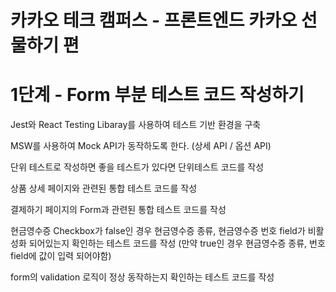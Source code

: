 # 카카오 테크 캠퍼스 - 프론트엔드 카카오 선물하기 편

<h1>1단계 - Form 부분 테스트 코드 작성하기</h1>
<p>Jest와 React Testing Libaray를 사용하여 테스트 기반 환경을 구축</p>
<p>MSW를 사용하여 Mock API가 동작하도록 한다. (상세 API / 옵션 API)</p>
<p>단위 테스트로 작성하면 좋을 테스트가 있다면 단위테스트 코드를 작성</p>
<p>상품 상세 페이지와 관련된 통합 테스트 코드를 작성</p>
<p>결제하기 페이지의 Form과 관련된 통합 테스트 코드를 작성</p>
<p>현금영수증 Checkbox가 false인 경우 현금영수증 종류, 현금영수증 번호 field가 비활성화 되어있는지 확인하는 테스트 코드를 작성 (만약 true인 경우 현금영수증 종류, 번호 field에 값이 입력 되어야함)</p>
<p>form의 validation 로직이 정상 동작하는지 확인하는 테스트 코드를 작성</p>
